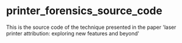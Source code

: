 printer_forensics_source_code
=============================
This is the source code of the technique presented in the paper 'laser printer attribution: exploring new features and beyond'
